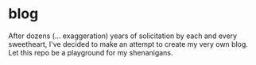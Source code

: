 # blog
After dozens (... exaggeration) years of solicitation by each and every sweetheart, I've decided to make an attempt to create my very own blog. Let this repo be a playground for my shenanigans.
